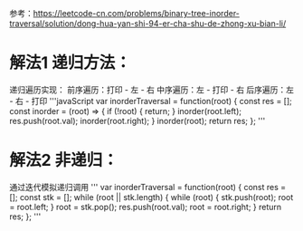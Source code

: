 参考：https://leetcode-cn.com/problems/binary-tree-inorder-traversal/solution/dong-hua-yan-shi-94-er-cha-shu-de-zhong-xu-bian-li/
# 解法1 递归方法：
递归遍历实现：
前序遍历：打印 - 左 - 右
中序遍历：左 - 打印 - 右
后序遍历：左 - 右 - 打印
'''javaScript
var inorderTraversal = function(root) {
    const res = [];
    const inorder = (root) => {
        if (!root) {
            return;
        }
        inorder(root.left);
        res.push(root.val);
        inorder(root.right);
    }
    inorder(root);
    return res;
};
'''
# 解法2 非递归：
通过迭代模拟递归调用
'''
var inorderTraversal = function(root) {
    const res = [];
    const stk = [];
    while (root || stk.length) {
        while (root) {
            stk.push(root);
            root = root.left;
        }
        root = stk.pop();
        res.push(root.val);
        root = root.right;
    }
    return res;
};
'''

